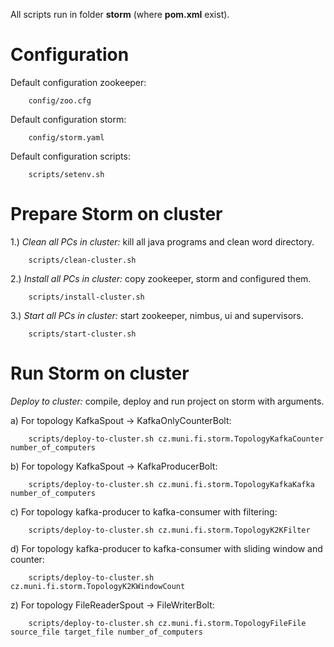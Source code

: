 All scripts run in folder <b>storm</b> (where <b>pom.xml</b> exist).

Configuration
============================

Default configuration zookeeper:

        config/zoo.cfg

Default configuration storm:

        config/storm.yaml

Default configuration scripts:

        scripts/setenv.sh


Prepare Storm on cluster
============================

1.) <i>Clean all PCs in cluster:</i> kill all java programs and clean word directory.

        scripts/clean-cluster.sh

2.) <i>Install all PCs in cluster:</i> copy zookeeper, storm and configured them.

        scripts/install-cluster.sh

3.) <i>Start all PCs in cluster:</i> start zookeeper, nimbus, ui and supervisors.

        scripts/start-cluster.sh

Run Storm on cluster
============================

<i>Deploy to cluster:</i> compile, deploy and run project on storm with arguments.

a) For topology KafkaSpout -> KafkaOnlyCounterBolt:

        scripts/deploy-to-cluster.sh cz.muni.fi.storm.TopologyKafkaCounter number_of_computers

b) For topology KafkaSpout -> KafkaProducerBolt:

        scripts/deploy-to-cluster.sh cz.muni.fi.storm.TopologyKafkaKafka number_of_computers

c) For topology kafka-producer to kafka-consumer with filtering:

        scripts/deploy-to-cluster.sh cz.muni.fi.storm.TopologyK2KFilter

d) For topology kafka-producer to kafka-consumer with sliding window and counter:

        scripts/deploy-to-cluster.sh cz.muni.fi.storm.TopologyK2KWindowCount

z) For topology FileReaderSpout -> FileWriterBolt:

        scripts/deploy-to-cluster.sh cz.muni.fi.storm.TopologyFileFile source_file target_file number_of_computers
